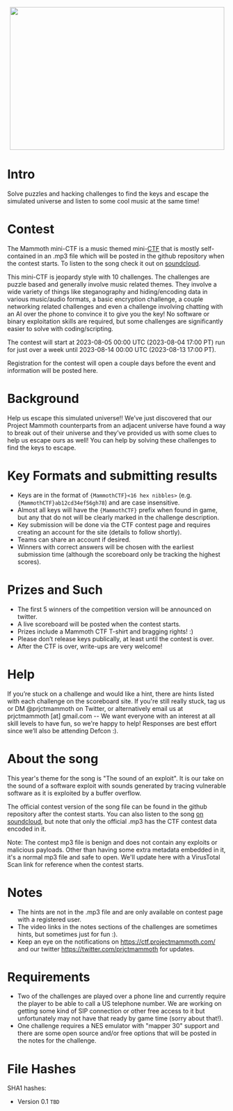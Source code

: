 <p align="center">
<img src="https://projectmammoth.com/images/Pixel-Mammoth-Headphones-Medium.png" height="328" width="493">
</p>

# Intro
Solve puzzles and hacking challenges to find the keys and escape the simulated
universe and listen to some cool music at the same time!

# Contest
The Mammoth mini-CTF is a music themed mini-[CTF](https://ctfd.io/whats-a-ctf/)
that is mostly self-contained in an .mp3 file which will be posted in the github
repository when the contest starts. To listen to the song check it out on
[soundcloud](https://soundcloud.com/projectmammoth/debugged-the-sound-of-an).

This mini-CTF is jeopardy style with 10 challenges.  The challenges are puzzle
based and generally involve music related themes.  They involve a wide variety
of things like steganography and hiding/encoding data in various music/audio
formats, a basic encryption challenge, a couple networking related challenges
and even a challenge involving chatting with an AI over the phone to convince
it to give you the key! No software or binary exploitation skills are required,
but some challenges are significantly easier to solve with coding/scripting.

The contest will start at 2023-08-05 00:00 UTC (2023-08-04 17:00 PT) run for just
over a week until 2023-08-14 00:00 UTC (2023-08-13 17:00 PT).

Registration for the contest will open a couple days before the event and
information will be posted here.

# Background
Help us escape this simulated universe!! We’ve just discovered that our Project
Mammoth counterparts from an adjacent universe have found a way to break out
of their universe and they’ve provided us with some clues to help us escape
ours as well!  You can help by solving these challenges to find the keys to
escape.

# Key Formats and submitting results
* Keys are in the format of `{MammothCTF}<16 hex nibbles>` (e.g.
  `{MammothCTF}ab12cd34ef56gh78`) and are case insensitive.
* Almost all keys will have the `{MammothCTF}` prefix when found in
  game, but any that do not will be clearly marked in the challenge description.
* Key submission will be done via the CTF contest page and requires creating an
  account for the site (details to follow shortly).
* Teams can share an account if desired.
* Winners with correct answers will be chosen with the earliest submission time
  (although the scoreboard only be tracking the highest scores).

# Prizes and Such
* The first 5 winners of the competition version will be announced on twitter.
* A live scoreboard will be posted when the contest starts.
* Prizes include a Mammoth CTF T-shirt and bragging rights! :)
* Please don’t release keys publically, at least until the
  contest is over.
* After the CTF is over, write-ups are very welcome!

# Help
If you’re stuck on a challenge and would like a hint, there are hints
listed with each challenge on the scoreboard site.  If you're still really
stuck, tag us or DM @prjctmammoth on Twitter, or alternatively email us at
prjctmammoth [at] gmail.com -- We want everyone with an interest at all
skill levels to have fun, so we're happy to help!  Responses are best
effort since we’ll also be attending Defcon :).

# About the song
This year's theme for the song is "The sound of an exploit".  It is our take
on the sound of a software exploit with sounds generated by tracing vulnerable
software as it is exploited by a buffer overflow.

The official contest version of the song file can be found in the github
repository after the contest starts.  You can also listen to the song
[on soundcloud](https://soundcloud.com/projectmammoth/debugged-the-sound-of-an),
but note that only the official .mp3 has the CTF contest data encoded in it.

Note: The contest mp3 file is benign and does not contain any exploits or
malicious payloads.  Other than having some extra metadata embedded in it,
it's a normal mp3 file and safe to open.  We'll update here with a VirusTotal
Scan link for reference when the contest starts.

# Notes
* The hints are not in the .mp3 file and are only available on contest page with
  a registered user.
* The video links in the notes sections of the challenges are sometimes hints,
  but sometimes just for fun :).
* Keep an eye on the notifications on https://ctf.projectmammoth.com/ and our
  twitter https://twitter.com/prjctmammoth for updates.

# Requirements
* Two of the challenges are played over a phone line and currently require
  the player to be able to call a US telephone number.  We are working on
  getting some kind of SIP connection or other free access to it but
  unfortunately may not have that ready by game time (sorry about that!).
* One challenge requires a NES emulator with "mapper 30" support and there
  are some open source and/or free options that will be posted in the notes
  for the challenge.


# File Hashes
SHA1 hashes:
* Version 0.1 `TBD`
